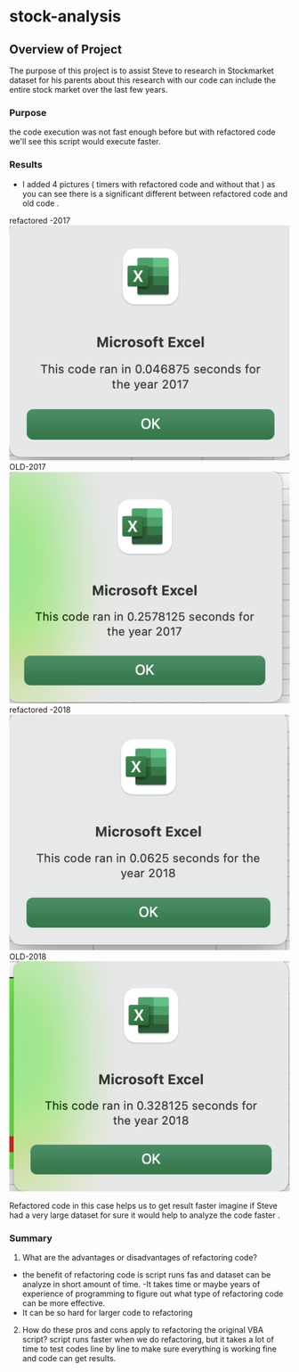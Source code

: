 # stock-analysis 



## Overview of Project
The purpose of this project is to  assist Steve to research in Stockmarket dataset for his parents about this research with our code can include the entire stock market over the last few years.  


### Purpose
the code execution was not fast enough  before but with refactored code we'll see this script would execute faster. 


### Results

-  I added 4 pictures ( timers with refactored code and without that ) as you can see there is a significant different between refactored code and old code  .

refactored -2017\
![2017-Analysis](https://github.com/arash-yousefi/stock-analysis/blob/main/2017-Analysis.png)
OLD-2017\
![OLD-2017](https://github.com/arash-yousefi/stock-analysis/blob/main/OLD-2017.png)
refactored -2018\
![2018-Analysis](https://github.com/arash-yousefi/stock-analysis/blob/main/2018-Analysis.png)
OLD-2018\
![OLD-2018](https://github.com/arash-yousefi/stock-analysis/blob/main/OLD-2018.png)

Refactored code in this case helps us to get result faster imagine if Steve had a very large dataset for sure it would help to analyze the code faster .


### Summary 
1. What are the advantages or disadvantages of refactoring code?
- the benefit of  refactoring code is script runs fas and dataset can be analyze in short amount of time.
-It takes time or maybe years of experience of programming to figure out what type of refactoring code can be more effective.
- It can be so hard for larger code to refactoring  

2. How do these pros and cons apply to refactoring the original VBA script?
 script  runs  faster when we do  refactoring, but it takes a lot of time to test codes line by line to make sure everything is working fine and code can get results.
